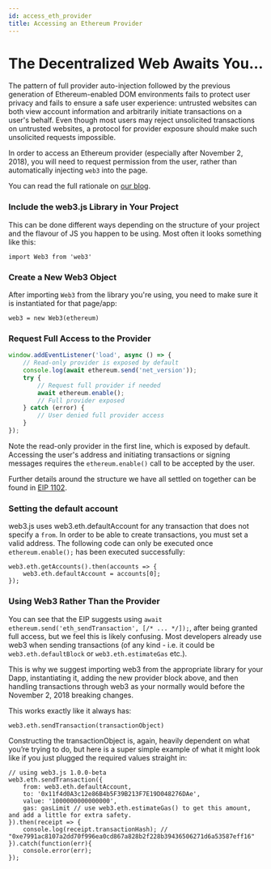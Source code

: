 ```yaml
---
id: access_eth_provider
title: Accessing an Ethereum Provider
---
```

# The Decentralized Web Awaits You...

The pattern of full provider auto-injection followed by the previous generation of Ethereum-enabled DOM environments fails to protect user privacy and fails to ensure a safe user experience: untrusted websites can both view account information and arbitrarily initiate transactions on a user's behalf. Even though most users may reject unsolicited transactions on untrusted websites, a protocol for provider exposure should make such unsolicited requests impossible.

In order to access an Ethereum provider (especially after November 2, 2018), you will need to request permission from the user, rather than automatically injecting `web3` into the page.

You can read the full rationale on [our blog](https://our.status.im/breaking-change-to-the-status-browser/).

### Include the web3.js Library in Your Project

This can be done different ways depending on the structure of your project and the flavour of JS you happen to be using. Most often it looks something like this:

`import Web3 from 'web3'`

### Create a New Web3 Object

After importing `Web3` from the library you're using, you need to make sure it is instantiated for that page/app:

`web3 = new Web3(ethereum)`

### Request Full Access to the Provider

```js
window.addEventListener('load', async () => {
    // Read-only provider is exposed by default
    console.log(await ethereum.send('net_version'));
    try {
        // Request full provider if needed
        await ethereum.enable();
        // Full provider exposed
    } catch (error) {
        // User denied full provider access
    }
});
```

Note the read-only provider in the first line, which is exposed by default. Accessing the user's address and initiating transactions or signing messages requires the `ethereum.enable()` call to be accepted by the user.

Further details around the structure we have all settled on together can be found in [EIP 1102](https://github.com/ethereum/EIPs/blob/master/EIPS/eip-1102.md).

### Setting the default account

web3.js uses web3.eth.defaultAccount for any transaction that does not specify a `from`. In order to be able to create transactions, you must set a valid address. The following code can only be executed once `ethereum.enable();` has been executed successfully:
```
web3.eth.getAccounts().then(accounts => {
    web3.eth.defaultAccount = accounts[0];
});
```

### Using Web3 Rather Than the Provider

You can see that the EIP suggests using `await ethereum.send('eth_sendTransaction', [/* ... */]);`, after being granted full access, but we feel this is likely confusing. Most developers already use web3 when sending transactions (of any kind - i.e. it could be `web3.eth.defaultBlock` or `web3.eth.estimateGas` etc.).

This is why we suggest importing web3 from the appropriate library for your Dapp, instantiating it, adding the new provider block above, and then handling transactions through web3 as your normally would before the November 2, 2018 breaking changes.

This works exactly like it always has:

`web3.eth.sendTransaction(transactionObject)`

Constructing the transactionObject is, again, heavily dependent on what you’re trying to do, but here is a super simple example of what it might look like if you just plugged the required values straight in:

```
// using web3.js 1.0.0-beta
web3.eth.sendTransaction({
    from: web3.eth.defaultAccount,
    to: '0x11f4d0A3c12e86B4b5F39B213F7E19D048276DAe',
    value: '1000000000000000',
    gas: gasLimit // use web3.eth.estimateGas() to get this amount, and add a little for extra safety.
}).then(receipt => {
    console.log(receipt.transactionHash); // "0xe7991ac8107a2dd70f996ea0cd867a828b2f228b39436506271d6a53587eff16"
}).catch(function(err){
    console.error(err);
});
```





